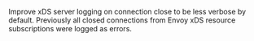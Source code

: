 Improve xDS server logging on connection close to be less verbose by default. Previously all closed connections from Envoy xDS resource subscriptions were logged as errors.
